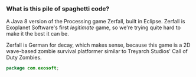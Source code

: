 ### What is this pile of spaghetti code?

A Java 8 version of the Processing game Zerfall, built in Eclipse. Zerfall is Exoplanet Software's first *legitimate* game, so we're trying quite hard to make it the best it can be.

Zerfall is German for decay, which makes sense, because this game is a 2D wave-based zombie survival platformer similar to Treyarch Studios' Call of Duty Zombies. 

``` java
package com.exosoft;
```
